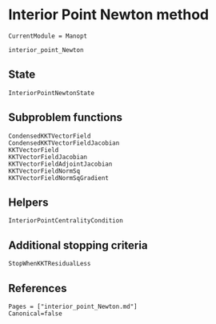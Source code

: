 # Interior Point Newton method

```@meta
CurrentModule = Manopt
```

```@docs
interior_point_Newton
```

## State

```@docs
InteriorPointNewtonState
```

## Subproblem functions

```@docs
CondensedKKTVectorField
CondensedKKTVectorFieldJacobian
KKTVectorField
KKTVectorFieldJacobian
KKTVectorFieldAdjointJacobian
KKTVectorFieldNormSq
KKTVectorFieldNormSqGradient
```

## Helpers

```@docs
InteriorPointCentralityCondition
```

## Additional stopping criteria

```@docs
StopWhenKKTResidualLess
```

## References

```@bibliography
Pages = ["interior_point_Newton.md"]
Canonical=false
```
